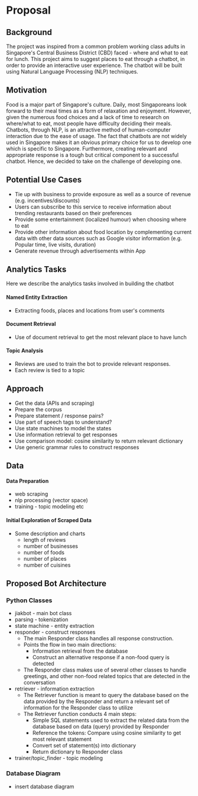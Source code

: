 # Proposal

## Background
The project was inspired from a common problem working class adults in Singapore's Central Business District (CBD) faced - where and what to eat for lunch. This project aims to suggest places to eat through a chatbot, in order to provide an interactive user experience. The chatbot will be built using Natural Language Processing (NLP) techniques.

## Motivation
Food is a major part of Singapore's culture. Daily, most Singaporeans look forward to their meal times as a form of relaxation and enjoyment. However, given the numerous food choices and a lack of time to research on where/what to eat, most people have difficulty deciding their meals.
Chatbots, through NLP, is an attractive method of human-computer interaction due to the ease of usage. The fact that chatbots are not widely used in Singapore makes it an obvious primary choice for us to develop one which is specific to Singapore. Furthermore, creating relevant and appropriate response is a tough but critical component to a successful chatbot. Hence, we decided to take on the challenge of developing one.

## Potential Use Cases
* Tie up with business to provide exposure as well as a source of revenue (e.g. incentives/discounts) 
* Users can subscribe to this service to receive information about trending restaurants based on their preferences
* Provide some entertainment (localized humour) when choosing where to eat
* Provide other information about food location by complementing current data with other data sources such as Google visitor information (e.g. Popular time, live visits, duration)
* Generate revenue through advertisements within App

## Analytics Tasks
Here we describe the analytics tasks involved in building the chatbot

#### Named Entity Extraction
* Extracting foods, places and locations from user's comments

#### Document Retrieval
* Use of document retrieval to get the most relevant place to have lunch

#### Topic Analysis
* Reviews are used to train the bot to provide relevant responses.
* Each review is tied to a topic

## Approach
* Get the data (APIs and scraping)
* Prepare the corpus
* Prepare statement / response pairs?
* Use part of speech tags to understand?
* Use state machines to model the states
* Use information retrieval to get responses
* Use comparison model: cosine similarity to return relevant dictionary
* Use generic grammar rules to construct responses

## Data

#### Data Preparation
* web scraping
* nlp processing (vector space)
* training - topic modeling etc

#### Initial Exploration of Scraped Data
* Some description and charts
    * length of reviews
    * number of businesses
    * number of foods
    * number of places
    * number of cuisines

## Proposed Bot Architecture
### Python Classes
* jiakbot - main bot class
* parsing - tokenization
* state machine - entity extraction
* responder - construct responses
    * The main Responder class handles all response construction.
    * Points the flow in two main directions:
        * Information retrieval from the database
        * Construct an alternative response if a non-food query is detected
    * The Responder class makes use of several other classes to handle greetings, and other non-food related topics that are detected in the conversation
* retriever - information extraction
   * The Retriever function is meant to query the database based on the data provided by the Responder and return a relevant set of information for the Responder class to utilize
   * The Retriever function conducts 4 main steps:
      * Simple SQL statements used to extract the related data from the database based on data (query) provided by Responder
      * Reference the tokens: Compare using cosine similarity to get most relevant statement
      * Convert set of statement(s) into dictionary
      * Return dictionary to Responder class
* trainer/topic_finder - topic modeling

### Database Diagram
* insert database diagram
